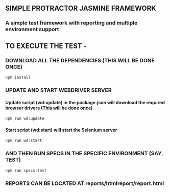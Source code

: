 ## SIMPLE PROTRACTOR JASMINE FRAMEWORK
### A simple test framework with reporting and multiple environment support

## TO EXECUTE THE TEST -
### DOWNLOAD ALL THE DEPENDENCIES (THIS WILL BE DONE ONCE)
```npm install```

### UPDATE AND START WEBDRIVER SERVER
#### Update script (wd:update) in the package.json will download the required browser drivers (This will be done once)
```npm run wd:update```
#### Start script (wd:start) will start the Selenium server
```npm run wd:start```

### AND THEN RUN SPECS IN THE SPECIFIC ENVIRONMENT (SAY, TEST)
```npm run specs:test```

### REPORTS CAN BE LOCATED AT reports/htmlreport/report.html
